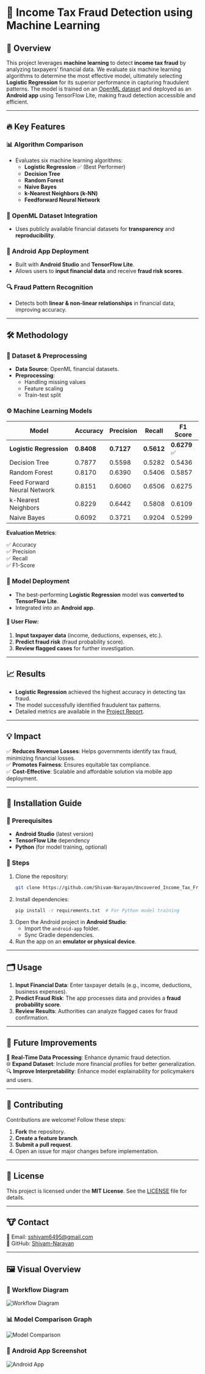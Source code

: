 # 📌 Income Tax Fraud Detection using Machine Learning

## 🚀 Overview
This project leverages **machine learning** to detect **income tax fraud** by analyzing taxpayers' financial data. We evaluate six machine learning algorithms to determine the most effective model, ultimately selecting **Logistic Regression** for its superior performance in capturing fraudulent patterns. The model is trained on an [OpenML dataset](https://www.openml.org) and deployed as an **Android app** using TensorFlow Lite, making fraud detection accessible and efficient.

---

## 🔥 Key Features

### 📊 Algorithm Comparison
- Evaluates six machine learning algorithms:
  - **Logistic Regression** ✅ (Best Performer)
  - **Decision Tree**
  - **Random Forest**
  - **Naive Bayes**
  - **k-Nearest Neighbors (k-NN)**
  - **Feedforward Neural Network**

### 📂 OpenML Dataset Integration
- Uses publicly available financial datasets for **transparency** and **reproducibility**.

### 📱 Android App Deployment
- Built with **Android Studio** and **TensorFlow Lite**.
- Allows users to **input financial data** and receive **fraud risk scores**.

### 🔍 Fraud Pattern Recognition
- Detects both **linear & non-linear relationships** in financial data, improving accuracy.

---

## 🛠️ Methodology

### 📁 Dataset & Preprocessing
- **Data Source**: OpenML financial datasets.
- **Preprocessing**:
  - Handling missing values
  - Feature scaling
  - Train-test split

### ⚙️ Machine Learning Models
| Model                        | Accuracy | Precision | Recall | F1 Score |
|------------------------------|----------|------------|---------|------------|
| **Logistic Regression**       | **0.8408** | **0.7127** | **0.5612** | **0.6279** ✅ |
| Decision Tree                | 0.7877   | 0.5598     | 0.5282  | 0.5436    |
| Random Forest                | 0.8170   | 0.6390     | 0.5406  | 0.5857    |
| Feed Forward Neural Network  | 0.8151   | 0.6060     | 0.6506  | 0.6275    |
| k-Nearest Neighbors          | 0.8229   | 0.6442     | 0.5808  | 0.6109    |
| Naive Bayes                  | 0.6092   | 0.3721     | 0.9204  | 0.5299    |

**Evaluation Metrics**:

✅ Accuracy  
✅ Precision  
✅ Recall  
✅ F1-Score  

### 📲 Model Deployment
- The best-performing **Logistic Regression** model was **converted to TensorFlow Lite**.
- Integrated into an **Android app**.

#### 📌 User Flow:
1. **Input taxpayer data** (income, deductions, expenses, etc.).
2. **Predict fraud risk** (fraud probability score).
3. **Review flagged cases** for further investigation.

---

## 📈 Results
- **Logistic Regression** achieved the highest accuracy in detecting tax fraud.
- The model successfully identified fraudulent tax patterns.
- Detailed metrics are available in the [Project Report](Report_shivam.pdf).

---

## 💡 Impact

✅ **Reduces Revenue Losses**: Helps governments identify tax fraud, minimizing financial losses.  
✅ **Promotes Fairness**: Ensures equitable tax compliance.  
✅ **Cost-Effective**: Scalable and affordable solution via mobile app deployment.  

---

## 📝 Installation Guide

### 🔧 Prerequisites
- **Android Studio** (latest version)
- **TensorFlow Lite** dependency
- **Python** (for model training, optional)

### 📌 Steps
1. Clone the repository:
   ```bash
   git clone https://github.com/Shivam-Narayan/Uncovered_Income_Tax_Fraud_Detection.git
   ```
2. Install dependencies:
   ```bash
   pip install -r requirements.txt  # For Python model training
   ```
3. Open the Android project in **Android Studio**:
   - Import the `android-app` folder.
   - Sync Gradle dependencies.
4. Run the app on an **emulator or physical device**.

---

## 🗂 Usage

1. **Input Financial Data**: Enter taxpayer details (e.g., income, deductions, business expenses).
2. **Predict Fraud Risk**: The app processes data and provides a **fraud probability score**.
3. **Review Results**: Authorities can analyze flagged cases for fraud confirmation.

---

## 🔮 Future Improvements

🔄 **Real-Time Data Processing**: Enhance dynamic fraud detection.  
🌐 **Expand Dataset**: Include more financial profiles for better generalization.  
🔍 **Improve Interpretability**: Enhance model explainability for policymakers and users.  

---

## 👥 Contributing
Contributions are welcome! Follow these steps:
1. **Fork** the repository.
2. **Create a feature branch**.
3. **Submit a pull request**.
4. Open an issue for major changes before implementation.

---

## 💜 License
This project is licensed under the **MIT License**. See the [LICENSE](LICENSE) file for details.

---

## 🐮 Contact
📧 Email: sshivam6495@gmail.com  
🔗 GitHub: [Shivam-Narayan](https://github.com/Shivam-Narayan)  

---

## 🖼️ Visual Overview

### 📌 Workflow Diagram
![Workflow Diagram](https://via.placeholder.com/800x400?text=Workflow+Diagram)

### 📊 Model Comparison Graph
![Model Comparison](https://via.placeholder.com/800x400?text=Model+Comparison+Graph)

### 📱 Android App Screenshot
![Android App](https://via.placeholder.com/800x400?text=Android+App+Screenshot)

